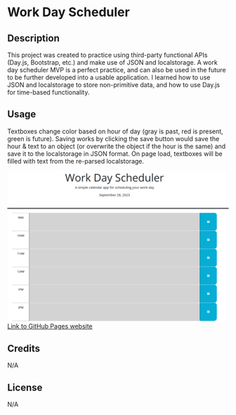# Work Day Scheduler

## Description

This project was created to practice using third-party functional APIs (Day.js, Bootstrap, etc.) and make use of JSON and localstorage. A work day scheduler MVP is a perfect practice, and can also be used in the future to be further developed into a usable application. I learned how to use JSON and localstorage to store non-primitive data, and how to use Day.js for time-based functionality.

## Usage

Textboxes change color based on hour of day (gray is past, red is present, green is future). Saving works by clicking the save button would save the hour & text to an object (or overwrite the object if the hour is the same) and save it to the localstorage in JSON format. On page load, textboxes will be filled with text from the re-parsed localstorage.

![Image of website](./assets/references/website-image.png)
[Link to GitHub Pages website](https://kevinpatto.github.io/Bootcamp-Challenge-05-Work-Day-Scheduler/)

## Credits

N/A

## License

N/A
